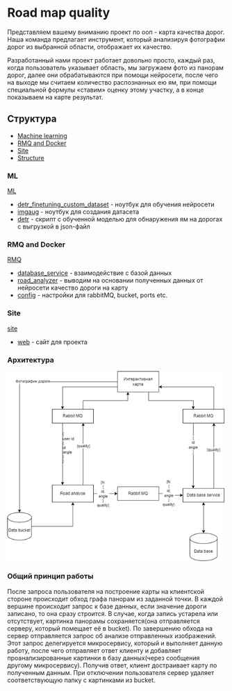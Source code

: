 # Road map quality

Представляем вашему вниманию проект по ооп - карта качества дорог. Наша команда предлагает инструмент, который анализируя фотографии дорог из выбранной области, отображает их качество.

Разработанный нами проект работает довольно просто, каждый раз, когда пользователь указывает область, мы загружаем фото из панорам дорог, далее они обрабатываются при помощи нейросети, после чего на выходе мы считаем количество распознанных ею ям, при помощи специальной формулы «ставим» оценку этому участку, а в конце показываем на карте результат.

## Структура
- [Machine learning](#ML)
- [RMQ and Docker](#rmq-and-docker)
- [Site](#site)
- [Structure](#общий-принцип-работы)

### ML
[ML](/ML)

- [detr_finetuning_custom_dataset](/ML/detr_finetuning_custom_dataset.ipynb) - ноутбук для обучения нейросети
- [imgaug](/ML/imgaug.ipynb) - ноутбук для создания датасета
- [detr](/ML/detr.py) - скрипт с обученной моделью для обнаружения ям на дорогах с выгрузкой в json-файл

### RMQ and Docker
[RMQ](/RMQ%20(Docker))

- [database_service](/RMQ%20(Docker)/database_service/database_service.js) - взаимодействие с базой данных
- [road_analyzer](/RMQ%20(Docker)/road_analyzer/road_analyzer.js) - выводим на основании полученных данных от нейросети качество дороги на карту
- [config](/RMQ%20(Docker)/config.json) - настройки для rabbitMQ, bucket, ports etc.

### Site
[site](/RMQ%20(Docker)/socket_server/site)

- [web](/RMQ%20(Docker)/socket_server/site/index.html) - сайт для проекта

### Архитектура
<img width="500" alt="image" src="https://github.com/proektOOP2022/OOP/blob/main/RMQ%20(Docker)/socket_server/site/assets/images/fftt.png">

### Общий принцип работы

После запроса пользователя на построение карты на клиентской стороне происходит обход графа панорам из заданной точки. В каждой вершине происходит запрос к базе данных, если значение дороги записано, то она сразу строится. В случае, когда запись устарела или отсутствует, картинка панорамы сохраняется(она отправляется серверу, который помещает её в bucket). По завершению обхода на сервер отправляется запрос об анализе отправленных изображений. Этот запрос делегируется микросервису, который и выполняет данную работу, после чего отправляет ответ клиенту и добавляет проанализированные картинки в базу данных(через сообщения другому микросервису). Получив ответ, клиент достраивает карту по полученным данным. При отключении пользователя сервер удаляет соответствующую папку с картинками из bucket.  